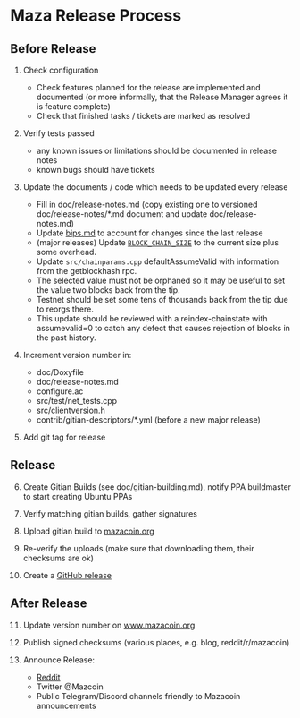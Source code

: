 Maza Release Process
===========================


## Before Release

1. Check configuration
    - Check features planned for the release are implemented and documented
      (or more informally, that the Release Manager agrees it is feature complete)
    - Check that finished tasks / tickets are marked as resolved

2. Verify tests passed
    - any known issues or limitations should be documented in release notes
    - known bugs should have tickets
 
3. Update the documents / code which needs to be updated every release
    - Fill in doc/release-notes.md (copy existing one to versioned doc/release-notes/*.md document 
      and update doc/release-notes.md)
    - Update [bips.md](bips.md) to account for changes since the last release
    - (major releases) Update [`BLOCK_CHAIN_SIZE`](/src/qt/intro.cpp) to the current size plus
      some overhead.
    - Update `src/chainparams.cpp` defaultAssumeValid  with information from the getblockhash rpc.
    - The selected value must not be orphaned so it may be useful to set the value two blocks back 
      from the tip.
    - Testnet should be set some tens of thousands back from the tip due to reorgs there.
    - This update should be reviewed with a reindex-chainstate with assumevalid=0 to catch any defect
      that causes rejection of blocks in the past history.

4. Increment version number in:
    - doc/Doxyfile
    - doc/release-notes.md
    - configure.ac
    - src/test/net_tests.cpp
    - src/clientversion.h
    - contrib/gitian-descriptors/*.yml (before a new major release)

5. Add git tag for release


## Release
    
6. Create Gitian Builds (see doc/gitian-building.md), notify PPA buildmaster to start creating Ubuntu PPAs
    
7. Verify matching gitian builds, gather signatures

8. Upload gitian build to [mazacoin.org](https://download.mazacoin.org/)

9. Re-verify the uploads (make sure that downloading them, their checksums are ok)

10. Create a [GitHub release](https://github.com/mazacoin/maza/releases) 


## After Release

11. Update version number on www.mazacoin.org

12. Publish signed checksums (various places, e.g. blog, reddit/r/mazacoin)

13. Announce Release:
    - [Reddit](https://www.reddit.com/r/Mazacoin/)
    - Twitter @Mazcoin
    - Public Telegram/Discord channels friendly to Mazacoin announcements 
